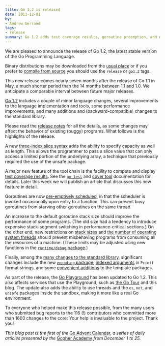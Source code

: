 ```yaml
---
title: Go 1.2 is released
date: 2013-12-01
by:
- Andrew Gerrand
tags:
- release
summary: Go 1.2 adds test coverage results, goroutine preemption, and more.
---
```



We are pleased to announce the release of Go 1.2, the latest stable version of
the Go Programming Language.

Binary distributions may be downloaded from the
[usual place](/doc/install) or if you prefer to
[compile from source](/doc/install/source) you should use
the `release` or `go1.2` tags.

This new release comes nearly seven months after the release of Go 1.1 in May,
a much shorter period than the 14 months between 1.1 and 1.0.
We anticipate a comparable interval between future major releases.

[Go 1.2](/doc/go1.2) includes a couple of minor
language changes, several improvements to the language implementation and
tools, some performance improvements, and many additions and
(backward-compatible) changes to the standard library.

Please read the [release notes](/doc/go1.2) for all
the details, as some changes may affect the behavior of existing (buggy) programs.
What follows is the highlights of the release.

A new [three-index slice syntax](/doc/go1.2#three_index)
adds the ability to specify capacity as well as length. This allows the
programmer to pass a slice value that can only access a limited portion of the
underlying array, a technique that previously required the use of the unsafe
package.

A major new feature of the tool chain is the facility to compute and display
[test coverage results](/doc/go1.2#cover).
See the [`go test`](/cmd/go/#hdr-Description_of_testing_flags)
and [cover tool](https://godoc.org/code.google.com/p/go.tools/cmd/cover/)
documentation for details. Later this week we will publish an article that
discusses this new feature in detail.

Goroutines are now [pre-emptively scheduled](/doc/go1.2#preemption),
in that the scheduler is invoked occasionally upon entry to a function.
This can prevent busy goroutines from starving other goroutines on the same
thread.

An increase to the default goroutine stack size should improve the
performance of some programs. (The old size had a tendency to introduce
expensive stack-segment switching in performance-critical sections.)
On the other end, new restrictions on
[stack sizes](/doc/go1.2#stack_size) and
[the number of operating system threads](/doc/go1.2#thread_limit)
should prevent misbehaving programs from consuming all the resources of a
machine. (These limits may be adjusted using new functions in the
[`runtime/debug` package](/pkg/runtime/debug).)

Finally, among the [many changes to the standard library](/doc/go1.2#library),
significant changes include
the new [`encoding` package](/doc/go1.2#encoding),
[indexed arguments](/doc/go1.2#fmt_indexed_arguments) in `Printf` format strings, and
some [convenient additions](/doc/go1.2#text_template) to the template packages.

As part of the release, the [Go Playground](http://play.golang.org/) has been
updated to Go 1.2. This also affects services that use the Playground, such as
[the Go Tour](http://tour.golang.org/) and this blog.
The update also adds the ability to use threads and the `os`, `net`, and
`unsafe` packages inside the sandbox, making it more like a real Go environment.

To everyone who helped make this release possible, from the many users who
submitted bug reports to the 116 (!) contributors who committed more than 1600
changes to the core: Your help is invaluable to the project. Thank you!

_This blog post is the first of the_
[Go Advent Calendar](http://blog.gopheracademy.com/day-01-go-1.2),
_a series of daily articles presented by the_
[Gopher Academy](http://gopheracademy.com/) _from December 1 to 25._
